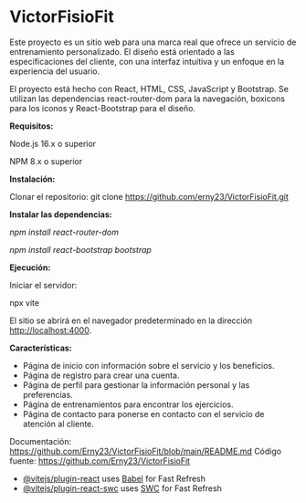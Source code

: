 # VictorFisioFit

Este proyecto es un sitio web para una marca real que ofrece un servicio de entrenamiento personalizado. El diseño está orientado a las especificaciones del cliente, con una interfaz intuitiva y un enfoque en la experiencia del usuario.

El proyecto está hecho con React, HTML, CSS, JavaScript y Bootstrap. Se utilizan las dependencias react-router-dom para la navegación, boxicons para los iconos y React-Bootstrap para el diseño.

**Requisitos:**

Node.js 16.x o superior

NPM 8.x o superior

**Instalación:**

Clonar el repositorio: git clone <u>https://github.com/erny23/VictorFisioFit.git</u>

**Instalar las dependencias:**

_npm install react-router-dom_

_npm install react-bootstrap bootstrap_

**Ejecución:**

Iniciar el servidor:

npx vite

El sitio se abrirá en el navegador predeterminado en la dirección <u>http://localhost:4000</u>.

**Características:**

- Página de inicio con información sobre el servicio y los beneficios.
- Página de registro para crear una cuenta.
- Página de perfil para gestionar la información personal y las preferencias.
- Página de entrenamientos para encontrar los ejercicios.
- Página de contacto para ponerse en contacto con el servicio de atención al cliente.

Documentación: <u>https://github.com/Erny23/VictorFisioFit/blob/main/README.md</u>
Código fuente: <u>https://github.com/Erny23/VictorFisioFit</u>

- [@vitejs/plugin-react](https://github.com/vitejs/vite-plugin-react/blob/main/packages/plugin-react/README.md) uses [Babel](https://babeljs.io/) for Fast Refresh
- [@vitejs/plugin-react-swc](https://github.com/vitejs/vite-plugin-react-swc) uses [SWC](https://swc.rs/) for Fast Refresh
